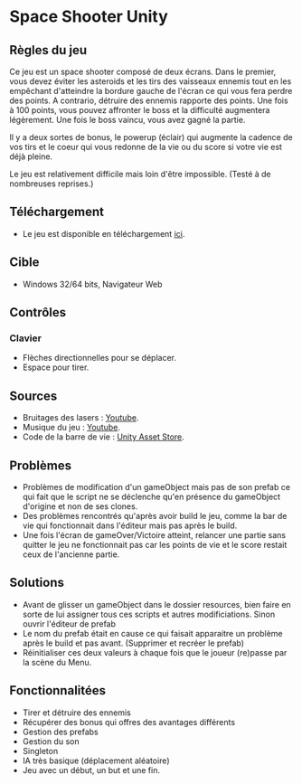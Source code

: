 # Space Shooter Unity

## Règles du jeu

Ce jeu est un space shooter composé de deux écrans. Dans le premier, vous devez éviter les asteroids et les tirs des vaisseaux ennemis tout en les empêchant d'atteindre 
la bordure gauche de l'écran ce qui vous fera perdre des points. A contrario, détruire des ennemis rapporte des points. Une fois à 100 points, vous pouvez affronter le boss et la
difficulté augmentera légèrement. Une fois le boss vaincu, vous avez gagné la partie.

Il y a deux sortes de bonus, le powerup (éclair) qui augmente la cadence de vos tirs et le coeur qui vous redonne de la vie ou du score si votre vie est déjà pleine.

Le jeu est relativement difficile mais loin d'être impossible. (Testé à de nombreuses reprises.)

## Téléchargement

- Le jeu est disponible en téléchargement [ici](https://github.com/eBOURHIS/Space-Conflict/releases).

## Cible

- Windows 32/64 bits, Navigateur Web

## Contrôles
### Clavier

- Flèches directionnelles pour se déplacer. 
- Espace pour tirer.

## Sources

- Bruitages des lasers : [Youtube](https://www.youtube.com/watch?v=C7rMBKhM-wY&t=43s).
- Musique du jeu : [Youtube](https://www.youtube.com/watch?v=UHClzbbpTds).
- Code de la barre de vie : [Unity Asset Store](https://assetstore.unity.com/packages/tools/gui/simple-health-bar-free-95420).

## Problèmes

- Problèmes de modification d'un gameObject mais pas de son prefab ce qui fait que le script ne se déclenche qu'en présence du gameObject d'origine et non de ses clones.
- Des problèmes rencontrés qu'après avoir build le jeu, comme la bar de vie qui fonctionnait dans l'éditeur mais pas après le build.
- Une fois l'écran de gameOver/Victoire atteint, relancer une partie sans quitter le jeu ne fonctionnait pas car les points de vie et le score restait ceux de l'ancienne partie.

## Solutions

- Avant de glisser un gameObject dans le dossier resources, bien faire en sorte de lui assigner tous ces scripts et autres modificiations. Sinon ouvrir l'éditeur de prefab
- Le nom du prefab était en cause ce qui faisait apparaitre un problème après le build et pas avant. (Supprimer et recréer le prefab)
- Réinitialiser ces deux valeurs à chaque fois que le joueur (re)passe par la scène du Menu.


## Fonctionnalitées

- Tirer et détruire des ennemis
- Récupérer des bonus qui offres des avantages différents
- Gestion des prefabs
- Gestion du son
- Singleton
- IA très basique (déplacement aléatoire)
- Jeu avec un début, un but et une fin.
